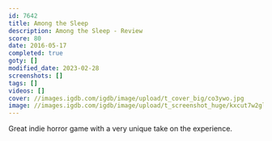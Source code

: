 ```yaml
---
id: 7642
title: Among the Sleep
description: Among the Sleep - Review
score: 80
date: 2016-05-17
completed: true
goty: []
modified_date: 2023-02-28
screenshots: []
tags: []
videos: []
cover: //images.igdb.com/igdb/image/upload/t_cover_big/co3ywo.jpg
image: //images.igdb.com/igdb/image/upload/t_screenshot_huge/kxcut7w2glpipcbf9gtd.jpg
---
```

Great indie horror game with a very unique take on the experience.